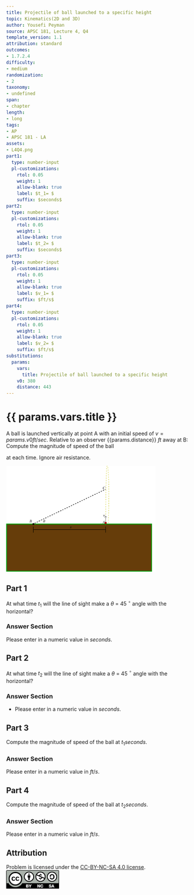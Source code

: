 ```yaml
---
title: Projectile of ball launched to a specific height
topic: Kinematics(2D and 3D)
author: Yousefi Peyman
source: APSC 181, Lecture 4, Q4
template_version: 1.1
attribution: standard
outcomes:
- 1.7.2.4
difficulty:
- medium
randomization:
- 2
taxonomy:
- undefined
span:
- chapter
length:
- long
tags:
- AP
- APSC 181 - LA
assets:
- L4Q4.png
part1:
  type: number-input
  pl-customizations:
    rtol: 0.05
    weight: 1
    allow-blank: true
    label: $t_1= $
    suffix: $seconds$
part2:
  type: number-input
  pl-customizations:
    rtol: 0.05
    weight: 1
    allow-blank: true
    label: $t_2= $
    suffix: $seconds$
part3:
  type: number-input
  pl-customizations:
    rtol: 0.05
    weight: 1
    allow-blank: true
    label: $v_1= $
    suffix: $ft/s$
part4:
  type: number-input
  pl-customizations:
    rtol: 0.05
    weight: 1
    allow-blank: true
    label: $v_2= $
    suffix: $ft/s$
substitutions:
  params:
    vars:
      title: Projectile of ball launched to a specific height
    v0: 380
    distance: 443
---
```

# {{ params.vars.title }}
A ball is launched vertically at point A with an initial speed of $v = {{params.v0}} ft/sec$.
Relative to an observer {{params.distance}} $ft$ away at B:
Compute the magnitude of speed of the ball

at each time. Ignore air resistance.

<img src="L4Q4.png" width=80%>

## Part 1

At what time $t_1$ will the line of sight make a $\theta$ = 45 $^{\circ}$ angle with the horizontal?

### Answer Section

Please enter in a numeric value in $seconds$.

## Part 2

At what time $t_2$ will the line of sight make a $\theta$ = 45 $^{\circ}$ angle with the horizontal?

### Answer Section

- Please enter in a numeric value in $seconds$.

## Part 3

Compute the magnitude of speed of the ball at $t_1 seconds$.

### Answer Section

Please enter in a numeric value in $ft/s$.

## Part 4

Compute the magnitude of speed of the ball at $t_2 seconds$.

### Answer Section

Please enter in a numeric value in $ft/s$.

## Attribution

Problem is licensed under the [CC-BY-NC-SA 4.0 license](https://creativecommons.org/licenses/by-nc-sa/4.0/).<br> ![The Creative Commons 4.0 license requiring attribution-BY, non-commercial-NC, and share-alike-SA license.](https://raw.githubusercontent.com/firasm/bits/master/by-nc-sa.png)